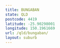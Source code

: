```yaml
---
title: BUNGABAN
state: QLD
postcode: 4419
latitude: -25.90298001
longitude: 150.1961669
url: /qld/bungaban/
layout: suburb
---
```

